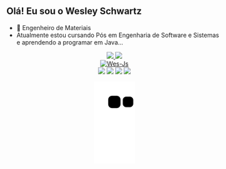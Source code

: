 ## Olá! Eu sou o Wesley Schwartz


- 🌱 Engenheiro de Materiais
- Atualmente estou cursando Pós em Engenharia de Software e Sistemas e aprendendo a programar em Java...


<div align="center">
  <a href="https://github.com/wesleyschwartz">
  <img height="160em" src="https://github-readme-stats.vercel.app/api?username=wesleyschwartz&show_icons=true&theme=tokyonight&include_all_commits=true&count_private=true"/>
  <img height="160em" src="https://github-readme-stats.vercel.app/api/top-langs/?username=wesleyschwartz&layout=compact&langs_count=7&theme=tokyonight"/>
</div>

<div align="center">
<img  alt="Wes-Js" height="60" width="80" src="https://cdn.jsdelivr.net/gh/devicons/devicon/icons/java/java-original-wordmark.svg" />
</div>

  <div align="center">  
    <a href="https://instagram.com/wesleyschwartzz" target="_blank"><img src="https://img.shields.io/badge/-Instagram-%23E4405F?style=for-the-badge&logo=instagram&logoColor=white" target="_blank"></a>
 	<a href="https://www.twitch.tv/wiizera" target="_blank"><img src="https://img.shields.io/badge/Twitch-9146FF?style=for-the-badge&logo=twitch&logoColor=white" target="_blank"></a>
   <a href = "mailto:wesleyschwartz@hotmail.com"><img src="https://img.shields.io/badge/-Gmail-%23333?style=for-the-badge&logo=gmail&logoColor=white" target="_blank"></a>
  <a href="https://www.linkedin.com/in/wesleyschwartzz/" target="_blank"><img src="https://img.shields.io/badge/-LinkedIn-%230077B5?style=for-the-badge&logo=linkedin&logoColor=white" target="_blank"></a> 

  ![Snake animation](https://github.com/wesleyschwartz/wesleyschwartz/blob/output/github-contribution-grid-snake.svg)
</div>
